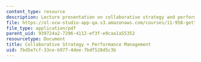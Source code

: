 ```yaml
---
content_type: resource
description: Lecture presentation on collaborative strategy and performance management.
file: https://ol-ocw-studio-app-qa.s3.amazonaws.com/courses/11-958-getting-things-implemented-strategy-people-performance-and-leadership-january-iap-2009/7bd5e7cf33ceb9774dee7bdf528d5c3b_slides3.pdf
file_type: application/pdf
parent_uid: 939724a2-7296-4112-ef3f-e9caa1a55352
resourcetype: Document
title: Collaborative Strategy + Performance Management
uid: 7bd5e7cf-33ce-b977-4dee-7bdf528d5c3b
---
```

